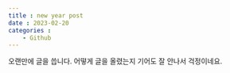 ```yaml
---
title : new year post
date : 2023-02-20
categories : 
    - Github 
---
```


오랜만에 글을 씁니다.
어떻게 글을 올렸는지 기어도 잘 안나서 걱정이네요.